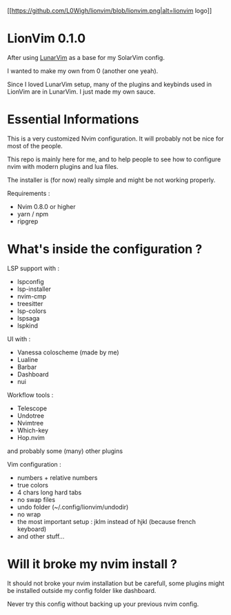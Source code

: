 [[https://github.com/L0Wigh/lionvim/blob/lionvim.png|alt=lionvim logo]]

# LionVim 0.1.0

After using [LunarVim](https://lunarvim.org) as a base for my SolarVim config.

I wanted to make my own from 0 (another one yeah).

Since I loved LunarVim setup, many of the plugins and keybinds used in LionVim are in LunarVim. I just made my own sauce.

# Essential Informations

This is a very customized Nvim configuration. It will probably not be nice for most of the people.

This repo is mainly here for me, and to help people to see how to configure nvim with modern plugins and lua files.

The installer is (for now) really simple and might be not working properly.

Requirements :

* Nvim 0.8.0 or higher
* yarn / npm
* ripgrep

# What's inside the configuration ?

LSP support with :

- lspconfig
- lsp-installer
- nvim-cmp
- treesitter
- lsp-colors
- lspsaga
- lspkind

UI with :

- Vanessa coloscheme (made by me)
- Lualine
- Barbar
- Dashboard
- nui

Workflow tools :

- Telescope
- Undotree
- Nvimtree
- Which-key
- Hop.nvim

and probably some (many) other plugins

Vim configuration :

- numbers + relative numbers
- true colors
- 4 chars long hard tabs
- no swap files
- undo folder (~/.config/lionvim/undodir)
- no wrap
- the most important setup : jklm instead of hjkl (because french keyboard) 
- and other stuff...

# Will it broke my nvim install ?

It should not broke your nvim installation but be carefull, some plugins might be installed outside my config folder like dashboard.

Never try this config without backing up your previous nvim config.
